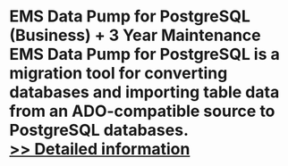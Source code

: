 # EMS Data Pump for PostgreSQL (Business) + 3 Year Maintenance<br />EMS Data Pump for PostgreSQL is a migration tool for converting databases and importing table data from an ADO-compatible source to PostgreSQL databases.<br />[>> Detailed information](https://secure.shareit.com/shareit/product.html?productid=300067928&affiliateid=200057808)